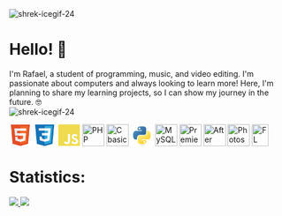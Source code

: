<img src="https://github.com/user-attachments/assets/767cfbb5-1da1-4d6a-bab0-3baa435d6912" alt="shrek-icegif-24" width="100%" height="350px"/>

# Hello! 🎹

I'm Rafael, a student of programming, music, and video editing. I'm passionate about computers and always looking to learn more! Here, I'm planning to share my learning projects, so I can show my journey in the future. 🤓<br>
<img src="https://github.com/user-attachments/assets/9ffac2ca-ab33-4fd5-a725-88dd135db844" alt="shrek-icegif-24" width="200" height="100"/>
<div style="display: inline_block">
  <img align="center" height="40" width="40" src="https://raw.githubusercontent.com/devicons/devicon/master/icons/html5/html5-original.svg" title="HTML">
  <img align="center" height="40" width="40" src="https://raw.githubusercontent.com/devicons/devicon/master/icons/css3/css3-original.svg" title="CSS">
  <img align="center" height="40" width="40" src="https://raw.githubusercontent.com/devicons/devicon/master/icons/javascript/javascript-plain.svg" title="Javascript">
  <img align="center" height="40" width="40" src="https://www.svgrepo.com/show/349474/php.svg" title="PHP">
  <img align="center" height="40" width="40" src="https://upload.wikimedia.org/wikipedia/commons/1/18/C_Programming_Language.svg" title="C basic">
  <img align="center" height="40" width="40" src="https://raw.githubusercontent.com/devicons/devicon/master/icons/python/python-original.svg" title="Python basic">
  <img align="center" height="40" width="40" src="https://www.svgrepo.com/show/354099/mysql.svg" title="MySQL basic">
  <img align="center" height="40" width="40" src="https://upload.wikimedia.org/wikipedia/commons/4/40/Adobe_Premiere_Pro_CC_icon.svg" title="Premiere">
  <img align="center" height="40" width="40" src="https://upload.wikimedia.org/wikipedia/commons/c/cb/Adobe_After_Effects_CC_icon.svg" title="After Effects basic">
  <img align="center" height="40" width="40" src="https://upload.wikimedia.org/wikipedia/commons/a/af/Adobe_Photoshop_CC_icon.svg" title="Photoshop">
  <img align="center" height="40" width="30" src="https://wallpapers.com/images/high/f-l-studio-logo-icon-bywujcetpfezokh6.png" title="FL Studio">
</div>

# Statistics:
<div>
<a href="https://github.com/rafaelsantosmp4">
<img loading="lazy" height="180em" src="https://github-readme-stats.vercel.app/api/top-langs/?username=rafaelsantosmp4&layout=compact&langs_count=6&theme=github_dark&hide_border=true&border_radius=20"/>
<img loading="lazy" height="180em" src="https://github-readme-stats.vercel.app/api?username=rafaelsantosmp4&show_icons=true&border_radius=20&theme=github_dark&include_all_commits=true&hide_border=true&count_private=true"/>
</div>
